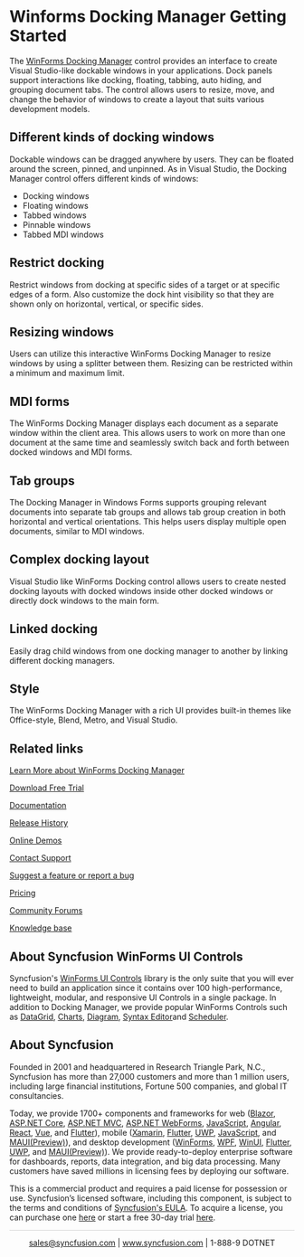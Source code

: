 # Winforms Docking Manager Getting Started

The [WinForms Docking Manager](https://www.syncfusion.com/winforms-ui-controls/docking-manager) control provides an interface to create Visual Studio-like dockable windows in your applications. Dock panels support interactions like docking, floating, tabbing, auto hiding, and grouping document tabs. The control allows users to resize, move, and change the behavior of windows to create a layout that suits various development models.

## Different kinds of docking windows

Dockable windows can be dragged anywhere by users. They can be floated around the screen, pinned, and unpinned. As in Visual Studio, the Docking Manager control offers different kinds of windows:

* Docking windows
* Floating windows
* Tabbed windows
* Pinnable windows
* Tabbed MDI windows 

## Restrict docking

Restrict windows from docking at specific sides of a target or at specific edges of a form. Also customize the dock hint visibility so that they are shown only on horizontal, vertical, or specific sides.

## Resizing windows

Users can utilize this interactive WinForms Docking Manager to resize windows by using a splitter between them. Resizing can be restricted within a minimum and maximum limit. 

## MDI forms

The WinForms Docking Manager displays each document as a separate window within the client area. This allows users to work on more than one document at the same time and seamlessly switch back and forth between docked windows and MDI forms.

## Tab groups

The Docking Manager in Windows Forms supports grouping relevant documents into separate tab groups and allows tab group creation in both horizontal and vertical orientations. This helps users display multiple open documents, similar to MDI windows.

## Complex docking layout

Visual Studio like WinForms Docking control allows users to create nested docking layouts with docked windows inside other docked windows or directly dock windows to the main form.

## Linked docking

Easily drag child windows from one docking manager to another by linking different docking managers.

## Style

The WinForms Docking Manager with a rich UI provides built-in themes like Office-style, Blend, Metro, and Visual Studio.


## Related links
[Learn More about WinForms Docking Manager](https://www.syncfusion.com/winforms-ui-controls/docking-manager?utm_source=github&utm_medium=listing&utm_campaign=winforms-docking-manager-github-samples)

[Download Free Trial](https://www.syncfusion.com/downloads/windowsforms?utm_source=github&utm_medium=listing&utm_campaign=winforms-docking-manager-github-samples)

[Documentation](https://help.syncfusion.com/windowsforms/docking-manager/overview?utm_source=github&utm_medium=listing&utm_campaign=winforms-docking-manager-github-samples)

[Release History](https://help.syncfusion.com/windowsforms/release-notes/v19.4.0.47?utm_source=github&utm_medium=listing&utm_campaign=winforms-docking-manager-github-samples)

[Online Demos](https://github.com/syncfusion/winforms-demos/?utm_source=github&utm_medium=listing&utm_campaign=winforms-docking-manager-github-samples)

[Contact Support](https://www.syncfusion.com/support/directtrac/incidents/newincident/?utm_source=github&utm_medium=listing&utm_campaign=winforms-docking-manager-github-samples)

[Suggest a feature or report a bug](https://www.syncfusion.com/feedback/winforms?utm_source=github&utm_medium=listing&utm_campaign=winforms-docking-manager-github-samples)

[Pricing](https://www.syncfusion.com/sales/products/windowsforms?utm_source=github&utm_medium=listing&utm_campaign=winforms-docking-manager-github-samples)

[Community Forums](https://www.syncfusion.com/forums?utm_source=github&utm_medium=listing&utm_campaign=winforms-docking-manager-github-samples)

[Knowledge base](https://www.syncfusion.com/kb?utm_source=github&utm_medium=listing&utm_campaign=winforms-docking-manager-github-samples)

## About Syncfusion WinForms UI Controls
Syncfusion's [WinForms UI Controls](https://www.syncfusion.com/winforms-ui-controls?utm_source=github&utm_medium=listing&utm_campaign=winforms-docking-manager-github-samples) library is the only suite that you will ever need to build an application since it contains over 100 high-performance, lightweight, modular, and responsive UI Controls in a single package. In addition to Docking Manager, we provide popular WinForms Controls such as [DataGrid](https://www.syncfusion.com/winforms-ui-controls/datagrid?utm_source=github&utm_medium=listing&utm_campaign=winforms-docking-manager-github-samples), [Charts](https://www.syncfusion.com/winforms-ui-controls/chart?utm_source=github&utm_medium=listing&utm_campaign=winforms-docking-manager-github-samples), [Diagram](https://www.syncfusion.com/winforms-ui-controls/diagram?utm_source=github&utm_medium=listing&utm_campaign=winforms-docking-manager-github-samples), [Syntax Editor](https://www.syncfusion.com/winforms-ui-controls/syntax-editor?utm_source=github&utm_medium=listing&utm_campaign=winforms-docking-manager-github-samples)and [Scheduler](https://www.syncfusion.com/winforms-ui-controls/scheduler?utm_source=github&utm_medium=listing&utm_campaign=winforms-docking-manager-github-samples).

## About Syncfusion
Founded in 2001 and headquartered in Research Triangle Park, N.C., Syncfusion has more than 27,000 customers and more than 1 million users, including large financial institutions, Fortune 500 companies, and global IT consultancies.

Today, we provide 1700+ components and frameworks for web ([Blazor](https://www.syncfusion.com/blazor-components?utm_source=github&utm_medium=listing&utm_campaign=winforms-docking-manager-github-samples), [ASP.NET Core](https://www.syncfusion.com/aspnet-core-ui-controls?utm_source=github&utm_medium=listing&utm_campaign=winforms-docking-manager-github-samples), [ASP.NET MVC](https://www.syncfusion.com/aspnet-mvc-ui-controls?utm_source=github&utm_medium=listing&utm_campaign=winforms-docking-manager-github-samples), [ASP.NET WebForms](https://www.syncfusion.com/jquery/aspnet-webforms-ui-controls?utm_source=github&utm_medium=listing&utm_campaign=winforms-docking-manager-github-samples), [JavaScript](https://www.syncfusion.com/javascript-ui-controls?utm_source=github&utm_medium=listing&utm_campaign=winforms-docking-manager-github-samples), [Angular](https://www.syncfusion.com/angular-ui-components?utm_source=github&utm_medium=listing&utm_campaign=winforms-docking-manager-github-samples), [React](https://www.syncfusion.com/react-ui-components?utm_source=github&utm_medium=listing&utm_campaign=winforms-docking-manager-github-samples), [Vue](https://www.syncfusion.com/vue-ui-components?utm_source=github&utm_medium=listing&utm_campaign=winforms-docking-manager-github-samples), and [Flutter](https://www.syncfusion.com/flutter-widgets?utm_source=github&utm_medium=listing&utm_campaign=winforms-docking-manager-github-samples)), mobile ([Xamarin](https://www.syncfusion.com/xamarin-ui-controls?utm_source=github&utm_medium=listing&utm_campaign=winforms-docking-manager-github-samples), [Flutter](https://www.syncfusion.com/flutter-widgets?utm_source=github&utm_medium=listing&utm_campaign=winforms-docking-manager-github-samples), [UWP](https://www.syncfusion.com/uwp-ui-controls?utm_source=github&utm_medium=listing&utm_campaign=winforms-docking-manager-github-samples), [JavaScript](https://www.syncfusion.com/javascript-ui-controls?utm_source=github&utm_medium=listing&utm_campaign=winforms-docking-manager-github-samples), and [MAUI(Preview)](https://www.syncfusion.com/maui-controls?utm_source=github&utm_medium=listing&utm_campaign=winforms-docking-manager-github-samples)), and desktop development ([WinForms](https://www.syncfusion.com/winforms-ui-controls?utm_source=github&utm_medium=listing&utm_campaign=winforms-docking-manager-github-samples), [WPF](https://www.syncfusion.com/wpf-ui-controls?utm_source=github&utm_medium=listing&utm_campaign=winforms-docking-manager-github-samples), [WinUI](https://www.syncfusion.com/winui-controls?utm_source=github&utm_medium=listing&utm_campaign=winforms-docking-manager-github-samples), [Flutter](https://www.syncfusion.com/flutter-widgets?utm_source=github&utm_medium=listing&utm_campaign=winforms-docking-manager-github-samples), [UWP](https://www.syncfusion.com/uwp-ui-controls?utm_source=github&utm_medium=listing&utm_campaign=winforms-docking-manager-github-samples), and [MAUI(Preview)](https://www.syncfusion.com/maui-controls?utm_source=github&utm_medium=listing&utm_campaign=winforms-docking-manager-github-samples)). We provide ready-to-deploy enterprise software for dashboards, reports, data integration, and big data processing. Many customers have saved millions in licensing fees by deploying our software.


This is a commercial product and requires a paid license for possession or use. Syncfusion’s licensed software, including this component, is subject to the terms and conditions of [Syncfusion's EULA](https://www.syncfusion.com/eula/es/?utm_source=github&utm_medium=listing&utm_campaign=winforms-docking-manager-github-samples). To acquire a license, you can purchase one [here]( https://www.syncfusion.com/sales/products/windowsforms?utm_source=github&utm_medium=listing&utm_campaign=winforms-docking-manager-github-samples) or start a free 30-day trial [here](https://www.syncfusion.com/account/manage-trials/start-trials?utm_source=github&utm_medium=listing&utm_campaign=winforms-docking-manager-github-samples).


<hr style="height:0.3px;border:none;color:lightgrey;background-color:lightgrey;" />

<p align="center">
  <a href="mailto:sales@syncfusion.com?Subject=Syncfusion WinForms Docking Manager - Github" target="_top">sales@syncfusion.com</a> | <a href="https://www.syncfusion.com?utm_source=github&utm_medium=listing&utm_campaign=winforms-docking-manager-github-samples">www.syncfusion.com</a> | 1-888-9 DOTNET <br>
</p>
